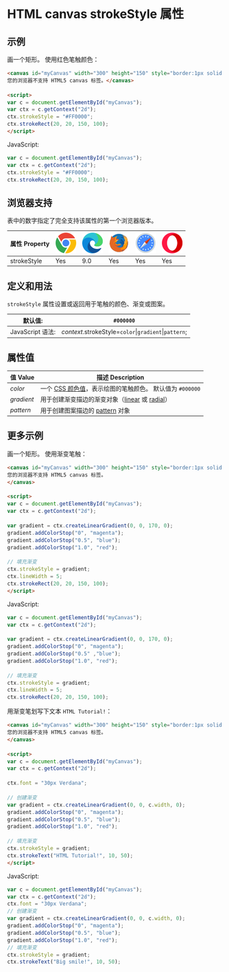 HTML canvas strokeStyle 属性
===

## 示例

画一个矩形。 使用红色笔触颜色：

```html idoc:preview:iframe
<canvas id="myCanvas" width="300" height="150" style="border:1px solid #d3d3d3;">
您的浏览器不支持 HTML5 canvas 标签。</canvas>

<script>
var c = document.getElementById("myCanvas");
var ctx = c.getContext("2d");
ctx.strokeStyle = "#FF0000";
ctx.strokeRect(20, 20, 150, 100);
</script>
```

JavaScript:

```js
var c = document.getElementById("myCanvas");
var ctx = c.getContext("2d");
ctx.strokeStyle = "#FF0000";
ctx.strokeRect(20, 20, 150, 100);
```

## 浏览器支持

表中的数字指定了完全支持该属性的第一个浏览器版本。

| 属性 Property  | ![chrome][1] | ![edge][2] | ![firefox][3] | ![safari][4] | ![opera][5] |
| ----------- | --- | --- | --- | --- | --- |
| strokeStyle | Yes | 9.0 | Yes | Yes | Yes |
<!--rehype:style=width: 100%; display: inline-table;-->

## 定义和用法

`strokeStyle` 属性设置或返回用于笔触的颜色、渐变或图案。

| 默认值: | `#000000` |
| ------- | ------- |
| JavaScript 语法: | *context*.strokeStyle=`color`\|`gradient`\|`pattern`; |
<!--rehype:style=width: 100%; display: inline-table;-->

## 属性值

| 值 Value | 描述 Description |
| ----- | ----- |
| *color*    | 一个 [CSS 颜色值](../reference/colornames.md)，表示绘图的笔触颜色。 默认值为 `#000000` |
| *gradient* | 用于创建渐变描边的渐变对象（[linear](canvas_createlineargradient.md) 或 [radial](canvas_createradialgradient.md)） |
| *pattern*  | 用于创建图案描边的 [pattern](canvas_createpattern.md) 对象 |
<!--rehype:style=width: 100%; display: inline-table;-->

## 更多示例

画一个矩形。 使用渐变笔触：

```html idoc:preview:iframe
<canvas id="myCanvas" width="300" height="150" style="border:1px solid #d3d3d3;">
您的浏览器不支持 HTML5 canvas 标签。
</canvas>

<script>
var c = document.getElementById("myCanvas");
var ctx = c.getContext("2d");

var gradient = ctx.createLinearGradient(0, 0, 170, 0);
gradient.addColorStop("0", "magenta");
gradient.addColorStop("0.5", "blue");
gradient.addColorStop("1.0", "red");

// 填充渐变
ctx.strokeStyle = gradient;
ctx.lineWidth = 5;
ctx.strokeRect(20, 20, 150, 100);
</script>
```

JavaScript:

```js
var c = document.getElementById("myCanvas");
var ctx = c.getContext("2d");

var gradient = ctx.createLinearGradient(0, 0, 170, 0);
gradient.addColorStop("0", "magenta");
gradient.addColorStop("0.5" ,"blue");
gradient.addColorStop("1.0", "red");

// 填充渐变
ctx.strokeStyle = gradient;
ctx.lineWidth = 5;
ctx.strokeRect(20, 20, 150, 100);
```

用渐变笔划写下文本 `HTML Tutorial!`：

```html idoc:preview:iframe
<canvas id="myCanvas" width="300" height="150" style="border:1px solid #d3d3d3;">
您的浏览器不支持 HTML5 canvas 标签。
</canvas>

<script>
var c = document.getElementById("myCanvas");
var ctx = c.getContext("2d");

ctx.font = "30px Verdana";

// 创建渐变
var gradient = ctx.createLinearGradient(0, 0, c.width, 0);
gradient.addColorStop("0", "magenta");
gradient.addColorStop("0.5", "blue");
gradient.addColorStop("1.0", "red");

// 填充渐变
ctx.strokeStyle = gradient;
ctx.strokeText("HTML Tutorial!", 10, 50);
</script>
```

JavaScript:

```js
var c = document.getElementById("myCanvas");
var ctx = c.getContext("2d");
ctx.font = "30px Verdana";
// 创建渐变
var gradient = ctx.createLinearGradient(0, 0, c.width, 0);
gradient.addColorStop("0", "magenta");
gradient.addColorStop("0.5", "blue");
gradient.addColorStop("1.0", "red");
// 填充渐变
ctx.strokeStyle = gradient;
ctx.strokeText("Big smile!", 10, 50);
```

[1]: ../assets/chrome.svg
[2]: ../assets/edge.svg
[3]: ../assets/firefox.svg
[4]: ../assets/safari.svg
[5]: ../assets/opera.svg
